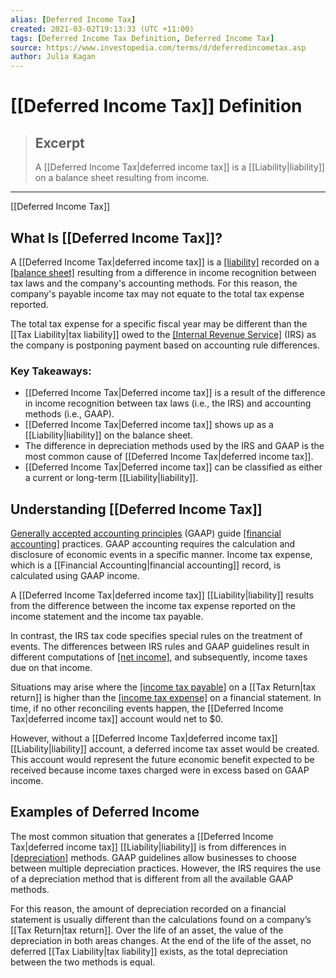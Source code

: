 ```yaml
---
alias: [Deferred Income Tax]
created: 2021-03-02T19:13:33 (UTC +11:00)
tags: [Deferred Income Tax Definition, Deferred Income Tax]
source: https://www.investopedia.com/terms/d/deferredincometax.asp
author: Julia Kagan
---
```


# [[Deferred Income Tax]] Definition

> ## Excerpt
> A [[Deferred Income Tax|deferred income tax]] is a [[Liability|liability]] on a balance sheet resulting from income.

---

[[Deferred Income Tax]]
## What Is [[Deferred Income Tax]]?

A [[Deferred Income Tax|deferred income tax]] is a [[liability]](https://www.investopedia.com/terms/l/[[Liability|liability]].asp) recorded on a [[balance sheet]](https://www.investopedia.com/terms/b/balancesheet.asp) resulting from a difference in income recognition between tax laws and the company's accounting methods. For this reason, the company's payable income tax may not equate to the total tax expense reported. 

The total tax expense for a specific fiscal year may be different than the [[Tax Liability|tax liability]] owed to the [[Internal Revenue Service]](https://www.investopedia.com/terms/i/irs.asp) (IRS) as the company is postponing payment based on accounting rule differences.

### Key Takeaways:

-   [[Deferred Income Tax|Deferred income tax]] is a result of the difference in income recognition between tax laws (i.e., the IRS) and accounting methods (i.e., GAAP).
-   [[Deferred Income Tax|Deferred income tax]] shows up as a [[Liability|liability]] on the balance sheet.  
-   The difference in depreciation methods used by the IRS and GAAP is the most common cause of [[Deferred Income Tax|deferred income tax]]. 
-   [[Deferred Income Tax|Deferred income tax]] can be classified as either a current or long-term [[Liability|liability]].

## Understanding [[Deferred Income Tax]]

[Generally accepted accounting principles](https://www.investopedia.com/terms/g/gaap.asp) (GAAP) guide [[financial accounting]](https://www.investopedia.com/terms/f/financialaccounting.asp) practices. GAAP accounting requires the calculation and disclosure of economic events in a specific manner. Income tax expense, which is a [[Financial Accounting|financial accounting]] record, is calculated using GAAP income. 

A [[Deferred Income Tax|deferred income tax]] [[Liability|liability]] results from the difference between the income tax expense reported on the income statement and the income tax payable.

In contrast, the IRS tax code specifies special rules on the treatment of events. The differences between IRS rules and GAAP guidelines result in different computations of [[net income]](https://www.investopedia.com/terms/n/netincome.asp), and subsequently, income taxes due on that income.

Situations may arise where the [[income tax payable]](https://www.investopedia.com/terms/i/incometaxpayable.asp) on a [[Tax Return|tax return]] is higher than the [[income tax expense]](https://www.investopedia.com/terms/t/tax-expense.asp) on a financial statement. In time, if no other reconciling events happen, the [[Deferred Income Tax|deferred income tax]] account would net to $0. 

However, without a [[Deferred Income Tax|deferred income tax]] [[Liability|liability]] account, a deferred income tax asset would be created. This account would represent the future economic benefit expected to be received because income taxes charged were in excess based on GAAP income.

## Examples of Deferred Income

The most common situation that generates a [[Deferred Income Tax|deferred income tax]] [[Liability|liability]] is from differences in [[depreciation]](https://www.investopedia.com/terms/d/depreciation.asp) methods. GAAP guidelines allow businesses to choose between multiple depreciation practices. However, the IRS requires the use of a depreciation method that is different from all the available GAAP methods. 

For this reason, the amount of depreciation recorded on a financial statement is usually different than the calculations found on a company’s [[Tax Return|tax return]]. Over the life of an asset, the value of the depreciation in both areas changes. At the end of the life of the asset, no deferred [[Tax Liability|tax liability]] exists, as the total depreciation between the two methods is equal.
